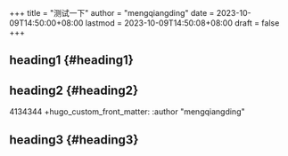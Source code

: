 +++
title = "测试一下"
author = "mengqiangding"
date = 2023-10-09T14:50:00+08:00
lastmod = 2023-10-09T14:50:08+08:00
draft = false
+++

## heading1 {#heading1}


## heading2 {#heading2}

4134344
+hugo_custom_front_matter: :author "mengqiangding"


## heading3 {#heading3}
